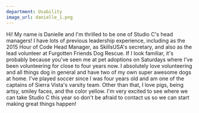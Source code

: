 ```yaml
---
department: Usability
image_url: danielle_1.png
---
```

Hi! My name is Danielle and I'm thrilled to be one of Studio C's head managers! I have lots of previous leadership experience, including as the 2015 Hour of Code Head Manager, as SkillsUSA's secretary, and also as the lead volunteer at Furgotten Friends Dog Rescue. If I look familiar, it's probably because you've seen me at pet adoptions on Saturdays where I've been volunteering for close to four years now. I absolutely love volunteering and all things dog in general and have two of my own super awesome dogs at home. I've played soccer since I was four years old and am one of the captains of Sierra Vista's varsity team. Other than that, I love pigs, being artsy, smiley faces, and the color yellow. I'm very excited to see where we can take Studio C this year so don't be afraid to contact us so we can start making great things happen!
